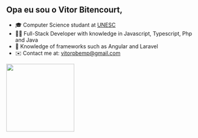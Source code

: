## Opa eu sou o Vitor Bitencourt,
- 🎓 Computer Science studant at <a href="https://unesc.net/home">UNESC<a>
- 🧑‍💻 Full-Stack Developer with knowledge in Javascript, Typescript, Php and Java
- 🐘 Knowledge of frameworks such as Angular and Laravel
- ✉️ Contact me at: vitorpbemp@gmail.com

<div>
  <a href="https://github.com/VitorAllux/">
  <img height="180em" src="https://github-readme-streak-stats.herokuapp.com/?user=VitorAllux&theme=dracula&hide_border=false">
</div>
